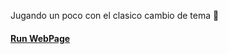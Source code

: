 Jugando un poco con el clasico cambio de tema :lollipop:

#### [Run WebPage](https://julianpariss.github.io/WebPages/temasOscuroClaro)
